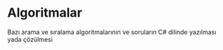 # Algoritmalar
Bazı arama ve sıralama algoritmalarının ve soruların C# dilinde yazılması yada çözülmesi
